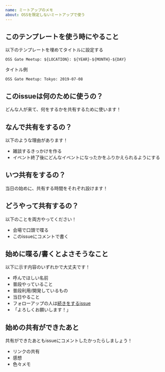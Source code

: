 ```yaml
---
name: ミートアップのメモ
about: OSSを限定しないミートアップで使う
---
```


## このテンプレートを使う時にやること

以下のテンプレートを埋めてタイトルに設定する

    OSS Gate Meetup: ${LOCATION}: ${YEAR}-${MONTH}-${DAY}

タイトル例

    OSS Gate Meetup: Tokyo: 2019-07-08


## このissueは何のために使うの？

どんな人が来て、何をするかを共有するために使います！

## なんで共有をするの？

以下のような理由があります！

- 雑談するきっかけを作る
- イベント終了後にどんなイベントになったかをふりかえられるようにする

## いつ共有をするの？

当日の始めに、共有する時間をそれぞれ設けます！

## どうやって共有するの？

以下のことを両方やってください！

- 会場で口頭で喋る
- このissueにコメントで書く

## 始めに喋る/書くとよさそうなこと

以下に示す内容のいずれかで大丈夫です！

- 呼んでほしい名前
- 普段やっていること
- 普段利用/開発しているもの
- 当日やること
- フォローアップの人は[続きをするissue](https://github.com/oss-gate/workshop/issues?q=is%3Aissue+Workshop)
- 「よろしくお願いします！」

## 始めの共有ができたあと

共有ができたあともissueにコメントしたかったらしましょう！

- リンクの共有
- 感想
- 色々メモ
